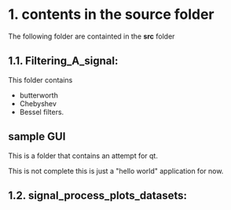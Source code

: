 # 1. contents in the source folder

The following folder are containted in the **src** folder

## 1.1. **Filtering_A_signal**:  

This folder contains 
-  butterworth 
-  Chebyshev 
-  Bessel  filters. 


## sample GUI

This is a folder that contains an attempt for qt. 

This is not complete this is just a "hello world" application for now. 


## 1.2. **signal_process_plots_datasets**: 

